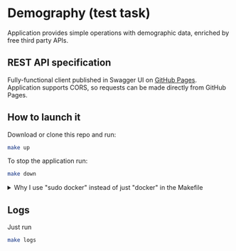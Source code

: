 # Demography (test task)

Application provides simple operations with demographic data, enriched by free third party APIs.

## REST API specification

Fully-functional client published in Swagger UI on [GitHub Pages](https://barpav.github.io/demography-api).<br>
Application supports CORS, so requests can be made directly from GitHub Pages.

## How to launch it

Download or clone this repo and run:
```sh
make up
```

To stop the application run:
```sh
make down
```

<details>
    <summary>Why I use "sudo docker" instead of just "docker" in the Makefile</summary>

<br>

I use Docker Engine instead of Docker Desktop and according to the [Docker official documentation](https://docs.docker.com/engine/install/linux-postinstall/#manage-docker-as-a-non-root-user): <br>

> The Docker daemon binds to a Unix socket, not a TCP port. By default it's the root user that owns the Unix socket, and other users can only access it using sudo. The Docker daemon always runs as the root user.<br>
> <br>
> If you don't want to preface the docker command with sudo, create a Unix group called docker and add users to it

And: <br>

> The docker group grants root-level privileges to the user. For details on how this impacts security in your system, see [Docker Daemon Attack Surface](https://docs.docker.com/engine/security/#docker-daemon-attack-surface). <br>

But if you are uncomfortable with `sudo` for some reason and it's unnecessary for your system, instead of `make up` you may run:
```sh
docker-compose up -d
```

And instead of `make down`:
```sh
docker-compose down
```

</details>

## Logs

Just run 
```sh
make logs
```